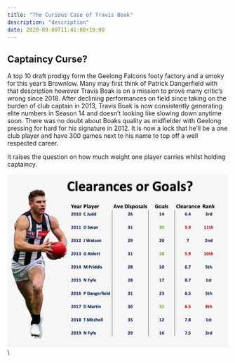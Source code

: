 ```yaml
---
title: "The Curious Case of Travis Boak"
description: "description"
date: 2020-09-08T11:41:08+10:00
---
```


## Captaincy Curse?

A top 10 draft prodigy form the Geelong Falcons footy factory and a smoky for this year’s Brownlow. Many may first think of Patrick Dangerfield with that description however Travis Boak is on a mission to prove many critic’s wrong since 2018. After declining performances on field since taking on the burden of club captain in 2013, Travis Boak is now consistently generating elite numbers in Season 14 and doesn’t looking like slowing down anytime soon. There was no doubt about Boaks quality as midfielder with Geelong pressing for hard for his signature in 2012. It is now a lock that he’ll be a one club player and have 300 games next to his name to top off a well respected career.

It raises the question on how much weight one player carries whilst holding captaincy.

![ERD_1](https://raw.githubusercontent.com/briankleo/myblog/master/image/ClearancesOrGoals.jpeg?token=AQBDIGFQI7CJHH354WJ5S5S7CKPZ4)\